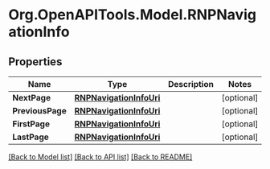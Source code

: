 
# Org.OpenAPITools.Model.RNPNavigationInfo

## Properties

Name | Type | Description | Notes
------------ | ------------- | ------------- | -------------
**NextPage** | [**RNPNavigationInfoUri**](RNPNavigationInfoUri.md) |  | [optional] 
**PreviousPage** | [**RNPNavigationInfoUri**](RNPNavigationInfoUri.md) |  | [optional] 
**FirstPage** | [**RNPNavigationInfoUri**](RNPNavigationInfoUri.md) |  | [optional] 
**LastPage** | [**RNPNavigationInfoUri**](RNPNavigationInfoUri.md) |  | [optional] 

[[Back to Model list]](../README.md#documentation-for-models)
[[Back to API list]](../README.md#documentation-for-api-endpoints)
[[Back to README]](../README.md)

